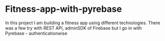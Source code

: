 # Fitness-app-with-pyrebase
In this project I am building a fitness app using different technologies. 
There was a few try with REST API, adminSDK of Firebase but I go in with Pyrebase - authenticationwise

